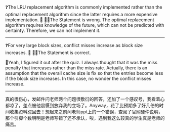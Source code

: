 ❓The LRU replacement algorithm is commonly implemented rather than the optimal replacement algorithm since the latter requires a more expensive implementation.

👨‍🏫The Statement is wrong. The optimal replacement algorithm requires knowledge of the future, which can not be predicted with certainty. Therefore, we can not implement it.

---

❓For very large block sizes, conflict misses increase as block size increases.

👨‍🏫The Statement is correct.

🤔Yeah, I figured it out after the quiz. I always thought that it was the miss penalty that increases rather than the miss rate. Actually, there is an assumption that the overall cache size is fix so that the entries become less if the block size increases. In this case, no wonder the conflict misses increase.

---

真的很伤心，发邮件问老师两个问题很敷衍的回答，还加了一个感叹号，我看着心都凉了，差点被他震慑到放弃我的立场了。Anyway，花了比预期多了好几倍的时间收集资料怼回去！想起来之前问老师ppt上的一个错误，查阅了官网硬件说明，那个引脚个数明明是老师写错了还不承认，唉，遇到我这么较真的学生真是老师的痛苦。